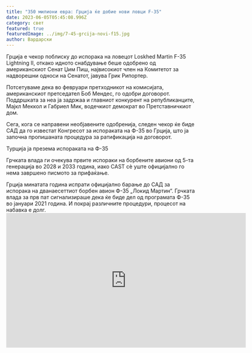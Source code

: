 ```yaml
---
title: "350 милиони евра: Грција ќе добие нови ловци F-35"
date: 2023-06-05T05:45:08.996Z
category: свет
featured: true
featuredImage: ../img/7-45-grcija-novi-f15.jpg
author: Вардарски
---
```

Грција е чекор поблиску до испорака на ловецот Loskhed Martin F-35 Lightning II, откако идното снабдување беше одобрено од американскиот Сенат Џим Пиш, највисокиот член на Комитетот за надворешни односи на Сенатот, јавува Грик Рипортер.

Потсетуваме дека во февруари претходникот на комисијата, американскиот претседател Боб Мендес, го одобри договорот. Поддршката за неа ја задржаа и главниот конкурент на републиканците, Мајкл Меккол и Габриел Мик, водечкиот демократ во Претставничкиот дом.

Сега, кога се направени необјавените одобренија, следен чекор ќе биде САД да го известат Конгресот за испораката на Ф-35 во Грција, што ја започна пропишаната процедура за ратификација на договорот.

Турција ја презема испораката на Ф-35

Грчката влада ги очекува првите испораки на борбените авиони од 5-та генерација во 2028 и 2033 година, иако CAST сè уште официјално го нема завршено писмото за прифаќање.

Грција минатата година испрати официјално барање до САД за испорака на дванаесеттиот борбен авион Ф-35 „Локид Мартин“. Грчката влада за прв пат сигнализираше дека ќе биде дел од програмата Ф-35 во јануари 2021 година. И покрај различните процедури, процесот на набавка е долг.<iframe width="640" height="360" src="https://www.youtube.com/embed/ok0XXDhkVn0" title="The F-35: Unrivaled Capabilities" frameborder="0" allow="accelerometer; autoplay; clipboard-write; encrypted-media; gyroscope; picture-in-picture; web-share" allowfullscreen></iframe>